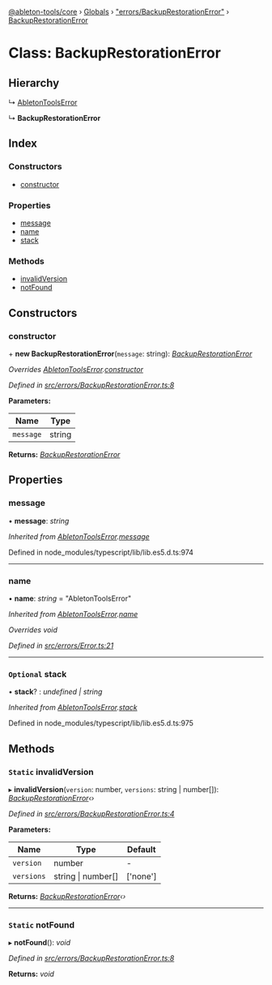 [@ableton-tools/core](../README.md) › [Globals](../globals.md) › ["errors/BackupRestorationError"](../modules/_errors_backuprestorationerror_.md) › [BackupRestorationError](_errors_backuprestorationerror_.backuprestorationerror.md)

# Class: BackupRestorationError

## Hierarchy

  ↳ [AbletonToolsError](_errors_error_.abletontoolserror.md)

  ↳ **BackupRestorationError**

## Index

### Constructors

* [constructor](_errors_backuprestorationerror_.backuprestorationerror.md#constructor)

### Properties

* [message](_errors_backuprestorationerror_.backuprestorationerror.md#message)
* [name](_errors_backuprestorationerror_.backuprestorationerror.md#name)
* [stack](_errors_backuprestorationerror_.backuprestorationerror.md#optional-stack)

### Methods

* [invalidVersion](_errors_backuprestorationerror_.backuprestorationerror.md#static-invalidversion)
* [notFound](_errors_backuprestorationerror_.backuprestorationerror.md#static-notfound)

## Constructors

###  constructor

\+ **new BackupRestorationError**(`message`: string): *[BackupRestorationError](_errors_backuprestorationerror_.backuprestorationerror.md)*

*Overrides [AbletonToolsError](_errors_error_.abletontoolserror.md).[constructor](_errors_error_.abletontoolserror.md#constructor)*

*Defined in [src/errors/BackupRestorationError.ts:8](https://github.com/janbiasi/ableton-tools/blob/d96cf3a/packages/core/src/errors/BackupRestorationError.ts#L8)*

**Parameters:**

Name | Type |
------ | ------ |
`message` | string |

**Returns:** *[BackupRestorationError](_errors_backuprestorationerror_.backuprestorationerror.md)*

## Properties

###  message

• **message**: *string*

*Inherited from [AbletonToolsError](_errors_error_.abletontoolserror.md).[message](_errors_error_.abletontoolserror.md#message)*

Defined in node_modules/typescript/lib/lib.es5.d.ts:974

___

###  name

• **name**: *string* = "AbletonToolsError"

*Inherited from [AbletonToolsError](_errors_error_.abletontoolserror.md).[name](_errors_error_.abletontoolserror.md#name)*

*Overrides void*

*Defined in [src/errors/Error.ts:21](https://github.com/janbiasi/ableton-tools/blob/d96cf3a/packages/core/src/errors/Error.ts#L21)*

___

### `Optional` stack

• **stack**? : *undefined | string*

*Inherited from [AbletonToolsError](_errors_error_.abletontoolserror.md).[stack](_errors_error_.abletontoolserror.md#optional-stack)*

Defined in node_modules/typescript/lib/lib.es5.d.ts:975

## Methods

### `Static` invalidVersion

▸ **invalidVersion**(`version`: number, `versions`: string | number[]): *[BackupRestorationError](_errors_backuprestorationerror_.backuprestorationerror.md)‹›*

*Defined in [src/errors/BackupRestorationError.ts:4](https://github.com/janbiasi/ableton-tools/blob/d96cf3a/packages/core/src/errors/BackupRestorationError.ts#L4)*

**Parameters:**

Name | Type | Default |
------ | ------ | ------ |
`version` | number | - |
`versions` | string &#124; number[] | ['none'] |

**Returns:** *[BackupRestorationError](_errors_backuprestorationerror_.backuprestorationerror.md)‹›*

___

### `Static` notFound

▸ **notFound**(): *void*

*Defined in [src/errors/BackupRestorationError.ts:8](https://github.com/janbiasi/ableton-tools/blob/d96cf3a/packages/core/src/errors/BackupRestorationError.ts#L8)*

**Returns:** *void*
